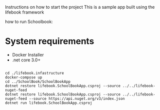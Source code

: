 Instructions on how to start the project 
This is a sample app built using the lifebook framework

how to run Schoolbook:

# System requirements 
* Docker Installer
* .net core 3.0+

```

cd ./lifebook.infastructure
docker-compose up
cd ../SchoolBook/SchoolBookApp
dotnet restore lifebook.SchoolBookApp.csproj --source ../../lifebook-nuget-feed 
dotnet restore lifebook.SchoolBookApp.csproj --source ../../lifebook-nuget-feed --source https://api.nuget.org/v3/index.json 
dotnet run lifebook.SchoolBookApp.csproj
```
